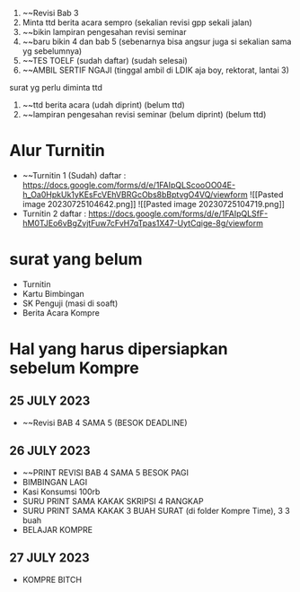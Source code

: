 1. ~~Revisi Bab 3
2. Minta ttd berita acara sempro (sekalian revisi gpp sekali jalan)
3. ~~bikin lampiran pengesahan revisi seminar
4. ~~baru bikin 4 dan bab 5 (sebenarnya bisa angsur juga si sekalian sama yg sebelumnya)
5. ~~TES TOELF (sudah daftar) (sudah selesai)
6. ~~AMBIL SERTIF NGAJI (tinggal ambil di LDIK aja boy, rektorat, lantai 3)

surat yg perlu diminta ttd
1. ~~ttd berita acara (udah diprint) (belum ttd)
2. ~~lampiran pengesahan revisi seminar (belum diprint) (belum ttd)

# Alur Turnitin
- ~~Turnitin 1 (Sudah)
daftar : https://docs.google.com/forms/d/e/1FAIpQLScooOO04E-h_Oa0HpkUk1yKEsFcVEhVBRGcObs8bBptvgO4VQ/viewform
![[Pasted image 20230725104642.png]]
![[Pasted image 20230725104719.png]]
- Turnitin 2
daftar : https://docs.google.com/forms/d/e/1FAIpQLSfF-hM0TJEo6vBgZvjtFuw7cFvH7qTpas1X47-UytCqige-8g/viewform

# surat yang belum
- Turnitin
- Kartu Bimbingan
- SK Penguji (masi di soaft)
- Berita Acara Kompre

# Hal yang harus dipersiapkan sebelum Kompre
## 25 JULY 2023
- ~~Revisi BAB 4 SAMA 5 (BESOK DEADLINE)
## 26 JULY 2023 
- ~~PRINT REVISI BAB 4 SAMA 5 BESOK PAGI
- BIMBINGAN LAGI
- Kasi Konsumsi 100rb
- SURU PRINT SAMA KAKAK SKRIPSI 4 RANGKAP
- SURU PRINT SAMA KAKAK 3 BUAH SURAT (di folder Kompre Time), 3 3 buah
- BELAJAR KOMPRE
## 27 JULY 2023
- KOMPRE BITCH
